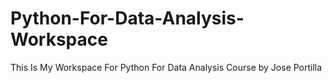 # Python-For-Data-Analysis-Workspace
This Is My Workspace  For Python For Data Analysis Course by Jose Portilla
